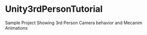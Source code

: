 Unity3rdPersonTutorial
======================

Sample Project Showing 3rd Person Camera behavior and Mecanim Animations
